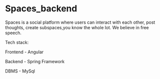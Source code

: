 # Spaces_backend
Spaces is a social platform where users can interact with each other, post thoughts, create subspaces,you know the whole lot. We believe in free speech.

Tech stack:

Frontend - Angular 

Backend - Spring Framework

DBMS - MySql
